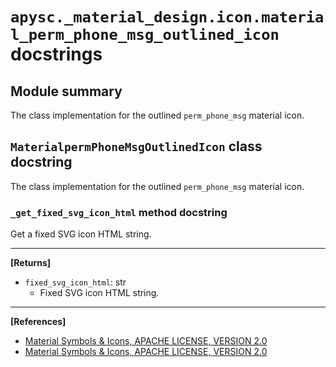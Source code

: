 # `apysc._material_design.icon.material_perm_phone_msg_outlined_icon` docstrings

## Module summary

The class implementation for the outlined `perm_phone_msg` material icon.

## `MaterialpermPhoneMsgOutlinedIcon` class docstring

The class implementation for the outlined `perm_phone_msg` material icon.

### `_get_fixed_svg_icon_html` method docstring

Get a fixed SVG icon HTML string.<hr>

**[Returns]**

- `fixed_svg_icon_html`: str
  - Fixed SVG icon HTML string.

<hr>

**[References]**

- [Material Symbols & Icons, APACHE LICENSE, VERSION 2.0](https://fonts.google.com/icons?icon.size=24&icon.color=%23e8eaed)
- [Material Symbols & Icons, APACHE LICENSE, VERSION 2.0](https://www.apache.org/licenses/LICENSE-2.0.html)